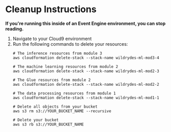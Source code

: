 # Cleanup Instructions

**If you're running this inside of an Event Engine environment, you can stop reading.**

1. Navigate to your Cloud9 environment
1. Run the following commands to delete your resources:
    ```
    # The inference resources from module 3
    aws cloudformation delete-stack --stack-name wildrydes-ml-mod3-4

    # The machine learning resources from module 2
    aws cloudformation delete-stack --stack-name wildrydes-ml-mod2-3

    # The Glue resources from module 2
    aws cloudformation delete-stack --stack-name wildrydes-ml-mod2-2

    # The data processing resources from module 1
    aws cloudformation delete-stack --stack-name wildrydes-ml-mod1-1

    # Delete all objects from your bucket
    aws s3 rm s3://YOUR_BUCKET_NAME --recursive

    # Delete your bucket
    aws s3 rb s3://YOUR_BUCKET_NAME
    ```
